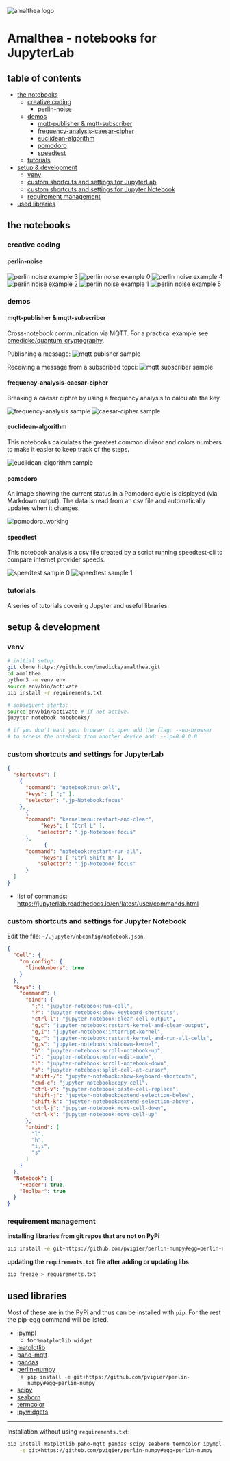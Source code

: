 ![amalthea logo](samples/amalthea-logo.png)
# Amalthea - notebooks for JupyterLab

## table of contents

<!-- vim-markdown-toc GFM -->

* [the notebooks](#the-notebooks)
  * [creative coding](#creative-coding)
    * [perlin-noise](#perlin-noise)
  * [demos](#demos)
    * [mqtt-publisher & mqtt-subscriber](#mqtt-publisher--mqtt-subscriber)
    * [frequency-analysis-caesar-cipher](#frequency-analysis-caesar-cipher)
    * [euclidean-algorithm](#euclidean-algorithm)
    * [pomodoro](#pomodoro)
    * [speedtest](#speedtest)
  * [tutorials](#tutorials)
* [setup & development](#setup--development)
  * [venv](#venv)
  * [custom shortcuts and settings for JupyterLab](#custom-shortcuts-and-settings-for-jupyterlab)
  * [custom shortcuts and settings for Jupyter Notebook](#custom-shortcuts-and-settings-for-jupyter-notebook)
  * [requirement management](#requirement-management)
* [used libraries](#used-libraries)

<!-- vim-markdown-toc -->

## the notebooks

### creative coding

#### perlin-noise

![perlin noise example 3](samples/perlin-noise-03.svg)
![perlin noise example 0](samples/perlin-noise-00.svg)
![perlin noise example 4](samples/perlin-noise-04.svg)
![perlin noise example 2](samples/perlin-noise-02.svg)
![perlin noise example 1](samples/perlin-noise-01.svg)
![perlin noise example 5](samples/perlin-noise-05.svg)

### demos

#### mqtt-publisher & mqtt-subscriber

Cross-notebook communication via MQTT. For a practical example see [bmedicke/quantum_cryptography](https://github.com/bmedicke/quantum_cryptography).

Publishing a message:
![mqtt pubisher sample](samples/mqtt-publisher.png)

Receiving a message from a subscribed topci:
![mqtt subscriber sample](samples/mqtt-subscriber.png)

#### frequency-analysis-caesar-cipher

Breaking a caesar ciphre by using a frequency analysis to calculate the key.

![frequency-analysis sample](samples/frequency-analysis.png)
![caesar-cipher sample](samples/caesar-cipher.png)

#### euclidean-algorithm

This notebooks calculates the greatest common divisor and colors numbers
to make it easier to keep track of the steps.

![euclidean-algorithm sample](samples/euclidean-algorithm.png)

#### pomodoro

An image showing the current status in a Pomodoro cycle is displayed (via Markdown output). The data is read from an csv file and automatically updates when it changes.

![pomodoro_working](samples/pomodoro.gif)

#### speedtest

This notebook analysis a csv file created by a script running speedtest-cli to compare internet provider speeds.

![speedtest sample 0](samples/speedtest00.png)
![speedtest sample 1](samples/speedtest01.png)

### tutorials

A series of tutorials covering Jupyter and useful libraries.

## setup & development

### venv

```sh
# initial setup:
git clone https://github.com/bmedicke/amalthea.git
cd amalthea
python3 -m venv env
source env/bin/activate
pip install -r requirements.txt

# subsequent starts:
source env/bin/activate # if not active.
jupyter notebook notebooks/

# if you don't want your browser to open add the flag: --no-browser
# to access the notebook from another device add: --ip=0.0.0.0
```

### custom shortcuts and settings for JupyterLab

```json
{
  "shortcuts": [
    {
      "command": "notebook:run-cell",
      "keys": [ ";" ],
      "selector": ".jp-Notebook:focus"
    },
      {
      "command": "kernelmenu:restart-and-clear",
           "keys": [ "Ctrl L" ],
          "selector": ".jp-Notebook:focus"
      },
            {
      "command": "notebook:restart-run-all",
           "keys": [ "Ctrl Shift R" ],
          "selector": ".jp-Notebook:focus"
      }
  ]
}
```

* list of commands: https://jupyterlab.readthedocs.io/en/latest/user/commands.html

### custom shortcuts and settings for Jupyter Notebook

Edit the file: `~/.jupyter/nbconfig/notebook.json`.

```json
{
  "Cell": {
    "cm_config": {
      "lineNumbers": true
    }
  },
  "keys": {
    "command": {
      "bind": {
        ";": "jupyter-notebook:run-cell",
        "?": "jupyter-notebook:show-keyboard-shortcuts",
        "ctrl-l": "jupyter-notebook:clear-cell-output",
        "g,c": "jupyter-notebook:restart-kernel-and-clear-output",
        "g,i": "jupyter-notebook:interrupt-kernel",
        "g,r": "jupyter-notebook:restart-kernel-and-run-all-cells",
        "g,s": "jupyter-notebook:shutdown-kernel",
        "h": "jupyter-notebook:scroll-notebook-up",
        "i": "jupyter-notebook:enter-edit-mode",
        "l": "jupyter-notebook:scroll-notebook-down",
        "s": "jupyter-notebook:split-cell-at-cursor",
        "shift-/": "jupyter-notebook:show-keyboard-shortcuts",
        "cmd-c": "jupyter-notebook:copy-cell",
        "ctrl-v": "jupyter-notebook:paste-cell-replace",
        "shift-j": "jupyter-notebook:extend-selection-below",
        "shift-k": "jupyter-notebook:extend-selection-above",
        "ctrl-j": "jupyter-notebook:move-cell-down",
        "ctrl-k": "jupyter-notebook:move-cell-up"
      },
      "unbind": [
        "l",
        "h",
        "i,i",
        "s"
      ]
    }
  },
  "Notebook": {
    "Header": true,
    "Toolbar": true
  }
}
```

### requirement management

**installing libraries from git repos that are not on PyPi**

```sh
pip install -e git+https://github.com/pvigier/perlin-numpy#egg=perlin-numpy
```

**updating the `requirements.txt` file after adding or updating libs**

```sh
pip freeze > requirements.txt
```

## used libraries

Most of these are in the PyPi and thus can be installed with `pip`. For the rest the pip-egg command will be listed.

* [ipympl](https://github.com/matplotlib/ipympl)
  * for `%matplotlib widget`
* [matplotlib](https://github.com/matplotlib/matplotlib)
* [paho-mqtt](https://github.com/eclipse/paho.mqtt.python)
* [pandas](https://github.com/pandas-dev/pandas)
* [perlin-numpy](https://github.com/pvigier/perlin-numpy)
  * `pip install -e git+https://github.com/pvigier/perlin-numpy#egg=perlin-numpy`
* [scipy](https://github.com/scipy/scipy)
* [seaborn](https://github.com/mwaskom/seaborn)
* [termcolor](https://pypi.org/project/termcolor/)
* [ipywidgets](https://github.com/jupyter-widgets/ipywidgets)

---

Installation without using `requirements.txt`:

```sh
pip install matplotlib paho-mqtt pandas scipy seaborn termcolor ipympl jupyterlab\
    -e git+https://github.com/pvigier/perlin-numpy#egg=perlin-numpy
```
